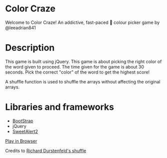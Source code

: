 # Color Craze

Welcome to Color Craze! An addictive, fast-paced :rainbow: colour picker game by
@leeadrian841

# Description

This game is built using jQuery. This game is about picking the right color of
the word given to proceed. The time given for the game is about 30 seconds. Pick
the correct "color" of the word to get the highest score!

A shuffle function is used to shuffle the arrays without affecting the original
arrays.

# Libraries and frameworks

* [BootStrap](https://getbootstrap.com/)
* jQuery
* [SweetAlert2](https://sweetalert2.github.io/)

[Play in Browser](https://leeadrian841.github.io/ColorCraze/)

Credits to
[Richard Durstenfeld's shuffle](https://en.wikipedia.org/wiki/Fisher%E2%80%93Yates_shuffle#The_modern_algorithm)
